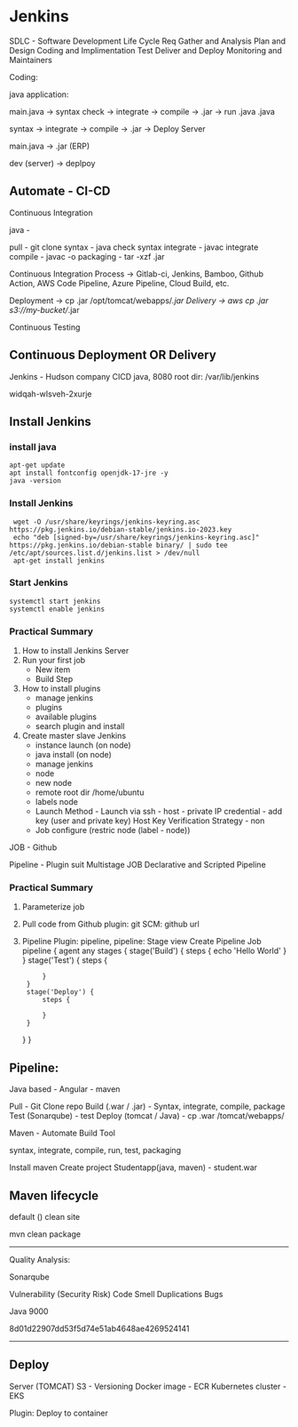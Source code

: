 # Jenkins

SDLC - Software Development Life Cycle
Req Gather and Analysis
Plan and Design
Coding and Implimentation
Test 
Deliver and Deploy
Monitoring and Maintainers

Coding:


java application:

main.java -> syntax check -> integrate -> compile -> .jar -> run 
.java
.java


syntax -> integrate -> compile -> .jar -> Deploy Server


main.java -> .jar (ERP)

dev (server) -> deplpoy


Automate - CI-CD 
--------

Continuous Integration

java - 

pull - git clone
syntax - java check syntax
integrate - javac integrate
compile - javac -o 
packaging - tar -xzf .jar

Continuous Integration Process -> Gitlab-ci, Jenkins, Bamboo, Github Action, AWS Code Pipeline, Azure Pipeline, Cloud Build, etc.

Deployment -> cp .jar /opt/tomcat/webapps/*.jar
Delivery -> aws cp .jar s3://my-bucket/*.jar

Continuous Testing

Continuous Deployment OR Delivery
---------------------------------------------------------------------------

Jenkins - Hudson company
CICD
java, 8080
root dir: /var/lib/jenkins

widqah-wIsveh-2xurje

## Install Jenkins
### install java
```shell
apt-get update
apt install fontconfig openjdk-17-jre -y
java -version
```
### Install Jenkins
```shell
 wget -O /usr/share/keyrings/jenkins-keyring.asc   https://pkg.jenkins.io/debian-stable/jenkins.io-2023.key
 echo "deb [signed-by=/usr/share/keyrings/jenkins-keyring.asc]"   https://pkg.jenkins.io/debian-stable binary/ | sudo tee   /etc/apt/sources.list.d/jenkins.list > /dev/null
 apt-get install jenkins
```
### Start Jenkins
```shell
systemctl start jenkins
systemctl enable jenkins
```

### Practical Summary
1. How to install Jenkins Server
2. Run your first job
    - New item
    - Build Step
3. How to install plugins
    - manage jenkins
    - plugins
    - available plugins
    - search plugin and install
4. Create master slave Jenkins
    - instance launch (on node)
    - java install (on node)
    - manage jenkins
    - node
    - new node
    - remote root dir /home/ubuntu
    - labels node
    - Launch Method - Launch via ssh - 
        host - private IP
        credential - add key (user and private key)
        Host Key Verification Strategy - non
    - Job configure (restric node (label - node))


JOB - Github

Pipeline - Plugin suit Multistage JOB
Declarative and Scripted Pipeline


### Practical Summary
1. Parameterize job
2. Pull code from Github
    plugin: git
    SCM: github url
3. Pipeline
    Plugin: pipeline, pipeline: Stage view
    Create Pipeline Job
    pipeline {
    agent any 
    stages {
        stage('Build') { 
            steps {
                 echo 'Hello World'
            }
        }
        stage('Test') { 
            steps {
                 
            }
        }
        stage('Deploy') { 
            steps {
                
            }
        }
    }
}


Pipeline: 
----------

Java based - Angular - maven 


Pull - Git Clone repo
Build (.war / .jar) - Syntax, integrate, compile, package 
Test (Sonarqube) - test
Deploy (tomcat / Java) - cp .war /tomcat/webapps/


Maven - Automate Build Tool

syntax, integrate, compile, run, test, packaging

Install maven
Create project
Studentapp(java, maven) - student.war

Maven lifecycle
----------------
default ()
clean
site


mvn clean package

---------------------
Quality Analysis:

Sonarqube 

Vulnerability (Security Risk)
Code Smell 
Duplications
Bugs 

Java
9000

 8d01d22907dd53f5d74e51ab4648ae4269524141

-------

Deploy
------
Server (TOMCAT)
S3 - Versioning 
Docker image - ECR
Kubernetes cluster - EKS

Plugin: Deploy to container